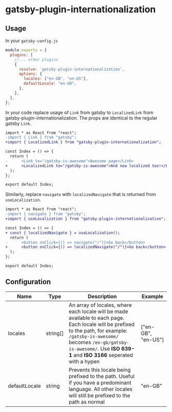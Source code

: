 # gatsby-plugin-internationalization

## Usage

In your `gatsby-config.js`

```js
module.exports = {
  plugins: [
    //... other plugins
    {
      resolve: `gatsby-plugin-internationalization`,
      options: {
        locales: ["en-GB", "en-US"],
        defaultLocale: "en-GB",
      },
    },
  ],
};
```

In your code replace usage of `Link` from gatsby to `LocalizedLink` from gatsby-plugin-internationalization. The props are identical to the regular gatsby `Link`.

```diff
import * as React from "react";
-import { Link } from "gatsby";
+import { LocalizedLink } from "gatsby-plugin-internationalization";

const Index = () => {
  return (
-      <Link to="/gatsby-is-awesome">Awesome page</Link>
+      <LocalizedLink to="/gatsby-is-awesome">And now localized too!</LocalizedLink>
  );
};

export default Index;
```

Similarly, replace `navigate` with `localizedNavigate` that is returned from `useLocalization`.

```diff
import * as React from "react";
-import { navigate } from "gatsby";
+import { useLocalization } from "gatsby-plugin-internationalization";

const Index = () => {
+ const { localizedNavigate } = useLocalization();
  return (
-      <button onClick={() => navigate("/")}>Go back</button>
+      <button onClick={() => localizedNavigate("/")}>Go back</button>
  );
};

export default Index;
```

## Configuration

| Name          | Type     | Description                                                                                                                                                                                                                                             | Example            |
| ------------- | -------- | ------------------------------------------------------------------------------------------------------------------------------------------------------------------------------------------------------------------------------------------------------- | ------------------ |
| locales       | string[] | An array of locales, where each locale will be made available to each page. Each locale will be prefixed to the path, for example: `/gatsby-is-awesome/` becomes `/en-gb/gatsby-is-awesome/`. Use **ISO 639-1** and **ISO 3166** seperated with a hypen | ["en-GB", "en-US"] |
| defaultLocale | string   | Prevents this locale being prefixed to the path. Useful if you have a predominant language. All other locales will still be prefixed to the path as normal                                                                                              | "en-GB"            |
